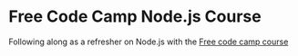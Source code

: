 # Free Code Camp Node.js Course

Following along as a refresher on Node.js with the [Free code camp course](https://www.youtube.com/watch?v=Oe421EPjeBE&t=1s)
